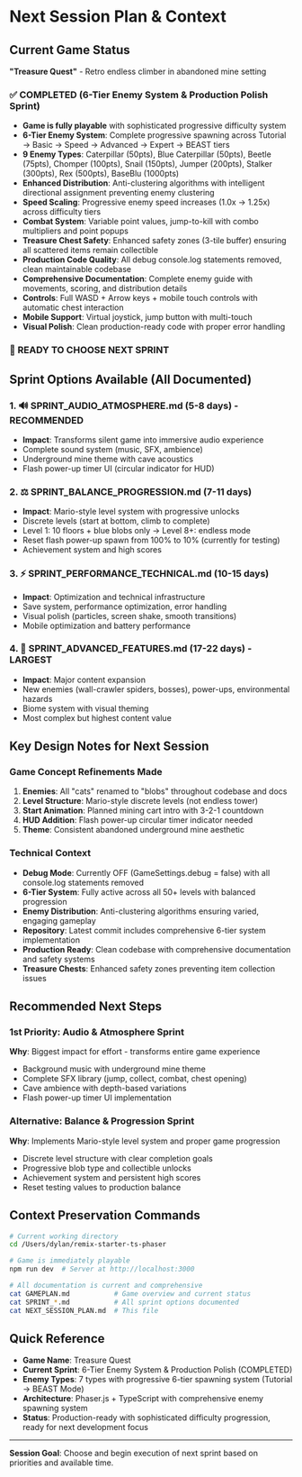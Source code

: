 # Next Session Plan & Context

## Current Game Status
**"Treasure Quest"** - Retro endless climber in abandoned mine setting

### ✅ COMPLETED (6-Tier Enemy System & Production Polish Sprint)
- **Game is fully playable** with sophisticated progressive difficulty system
- **6-Tier Enemy System**: Complete progressive spawning across Tutorial → Basic → Speed → Advanced → Expert → BEAST tiers
- **9 Enemy Types**: Caterpillar (50pts), Blue Caterpillar (50pts), Beetle (75pts), Chomper (100pts), Snail (150pts), Jumper (200pts), Stalker (300pts), Rex (500pts), BaseBlu (1000pts)
- **Enhanced Distribution**: Anti-clustering algorithms with intelligent directional assignment preventing enemy clustering
- **Speed Scaling**: Progressive enemy speed increases (1.0x → 1.25x) across difficulty tiers
- **Combat System**: Variable point values, jump-to-kill with combo multipliers and point popups
- **Treasure Chest Safety**: Enhanced safety zones (3-tile buffer) ensuring all scattered items remain collectible
- **Production Code Quality**: All debug console.log statements removed, clean maintainable codebase
- **Comprehensive Documentation**: Complete enemy guide with movements, scoring, and distribution details
- **Controls**: Full WASD + Arrow keys + mobile touch controls with automatic chest interaction
- **Mobile Support**: Virtual joystick, jump button with multi-touch
- **Visual Polish**: Clean production-ready code with proper error handling

### 🎯 READY TO CHOOSE NEXT SPRINT

## Sprint Options Available (All Documented)

### 1. 🔊 SPRINT_AUDIO_ATMOSPHERE.md (5-8 days) - RECOMMENDED
- **Impact**: Transforms silent game into immersive audio experience
- Complete sound system (music, SFX, ambience)
- Underground mine theme with cave acoustics
- Flash power-up timer UI (circular indicator for HUD)

### 2. ⚖️ SPRINT_BALANCE_PROGRESSION.md (7-11 days) 
- **Impact**: Mario-style level system with progressive unlocks
- Discrete levels (start at bottom, climb to complete)
- Level 1: 10 floors + blue blobs only → Level 8+: endless mode
- Reset flash power-up spawn from 100% to 10% (currently for testing)
- Achievement system and high scores

### 3. ⚡ SPRINT_PERFORMANCE_TECHNICAL.md (10-15 days)
- **Impact**: Optimization and technical infrastructure  
- Save system, performance optimization, error handling
- Visual polish (particles, screen shake, smooth transitions)
- Mobile optimization and battery performance

### 4. 🚀 SPRINT_ADVANCED_FEATURES.md (17-22 days) - LARGEST
- **Impact**: Major content expansion
- New enemies (wall-crawler spiders, bosses), power-ups, environmental hazards
- Biome system with visual theming
- Most complex but highest content value

## Key Design Notes for Next Session

### Game Concept Refinements Made
1. **Enemies**: All "cats" renamed to "blobs" throughout codebase and docs
2. **Level Structure**: Mario-style discrete levels (not endless tower)
3. **Start Animation**: Planned mining cart intro with 3-2-1 countdown
4. **HUD Addition**: Flash power-up circular timer indicator needed
5. **Theme**: Consistent abandoned underground mine aesthetic

### Technical Context
- **Debug Mode**: Currently OFF (GameSettings.debug = false) with all console.log statements removed
- **6-Tier System**: Fully active across all 50+ levels with balanced progression
- **Enemy Distribution**: Anti-clustering algorithms ensuring varied, engaging gameplay
- **Repository**: Latest commit includes comprehensive 6-tier system implementation
- **Production Ready**: Clean codebase with comprehensive documentation and safety systems
- **Treasure Chests**: Enhanced safety zones preventing item collection issues

## Recommended Next Steps

### 1st Priority: Audio & Atmosphere Sprint
**Why**: Biggest impact for effort - transforms entire game experience
- Background music with underground mine theme
- Complete SFX library (jump, collect, combat, chest opening)
- Cave ambience with depth-based variations
- Flash power-up timer UI implementation

### Alternative: Balance & Progression Sprint  
**Why**: Implements Mario-style level system and proper game progression
- Discrete level structure with clear completion goals
- Progressive blob type and collectible unlocks
- Achievement system and persistent high scores
- Reset testing values to production balance

## Context Preservation Commands

```bash
# Current working directory
cd /Users/dylan/remix-starter-ts-phaser

# Game is immediately playable
npm run dev  # Server at http://localhost:3000

# All documentation is current and comprehensive
cat GAMEPLAN.md           # Game overview and current status
cat SPRINT_*.md           # All sprint options documented
cat NEXT_SESSION_PLAN.md  # This file
```

## Quick Reference
- **Game Name**: Treasure Quest
- **Current Sprint**: 6-Tier Enemy System & Production Polish (COMPLETED)
- **Enemy Types**: 7 types with progressive 6-tier spawning system (Tutorial → BEAST Mode)
- **Architecture**: Phaser.js + TypeScript with comprehensive enemy spawning system
- **Status**: Production-ready with sophisticated difficulty progression, ready for next development focus

---
**Session Goal**: Choose and begin execution of next sprint based on priorities and available time.